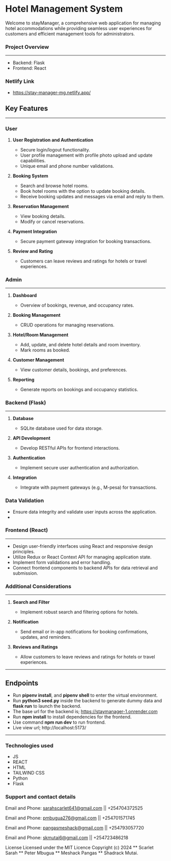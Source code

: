 # Hotel Management System

Welcome to stayManager, a comprehensive web application for managing hotel accommodations while providing seamless user experiences for customers and efficient management tools for administrators.

### Project Overview
---
- Backend: Flask
- Frontend: React

### Netlify Link
- https://stay-manager-mg.netlify.app/

## Key Features
---
### User

1. **User Registration and Authentication**
   - Secure login/logout functionality.
   - User profile management with profile photo upload and update capabilities.
   - Unique email and phone number validations.

2. **Booking System**
   - Search and browse hotel rooms.
   - Book hotel rooms with the option to update booking details.
   - Receive booking updates and messages via email and reply to them.

3. **Reservation Management**
   - View booking details.
   - Modify or cancel reservations.

4. **Payment Integration**
   - Secure payment gateway integration for booking transactions.

5. **Review and Rating**
   - Customers can leave reviews and ratings for hotels or travel experiences.

### Admin
---
1. **Dashboard**
   - Overview of bookings, revenue, and occupancy rates.

2. **Booking Management**
   - CRUD operations for managing reservations.

3. **Hotel/Room Management**
   - Add, update, and delete hotel details and room inventory.
   - Mark rooms as booked.

4. **Customer Management**
   - View customer details, bookings, and preferences.

5. **Reporting**
   - Generate reports on bookings and occupancy statistics.

### Backend (Flask)
---
1. **Database**
   - SQLite database used for data storage.

2. **API Development**
   - Develop RESTful APIs for frontend interactions.

3. **Authentication**
   - Implement secure user authentication and authorization.

4. **Integration**
   - Integrate with payment gateways (e.g., M-pesa) for transactions.

### Data Validation

- Ensure data integrity and validate user inputs across the application.
- 
### Frontend (React)
---
- Design user-friendly interfaces using React and responsive design principles.
- Utilize Redux or React Context API for managing application state.
- Implement form validations and error handling.
- Connect frontend components to backend APIs for data retrieval and submission.

### Additional Considerations
---
1. **Search and Filter**
   - Implement robust search and filtering options for hotels.

2. **Notification**
   - Send email or in-app notifications for booking confirmations, updates, and reminders.

3. **Reviews and Ratings**
   - Allow customers to leave reviews and ratings for hotels or travel experiences.

---

## Endpoints
   - Run **pipenv install**, and **pipenv shell** to enter the virtual environment.
   - Run **python3 seed.py** inside the backend to generate dummy data and **flask run** to launch the backend.
   - The base url for the backend is; https://staymanager-1.onrender.com
   - Run **npm install** to install dependencies for the frontend.
   - Use command **npm run dev** to run frontend.
   - Live view url; http://localhost:5173/
---

### Technologies used
-   JS
-   REACT
-   HTML
-   TAILWIND CSS
-   Python
-   Flask

### Support and contact details
Email and Phone: sarahscarlet641@gmail.com || +254704372525

Email and Phone: pmbugua276@gmail.com || +254701571745

Email and Phone: pangasmeshack@gmail.com || +254793057720

Email and Phone: skmutai6@gmail.com || +254723486218

 
License
Licensed under the MIT Licence Copyright (c) 2024 ** Scarlet Sarah ** Peter Mbugua ** Meshack Pangas ** Shadrack Mutai.
